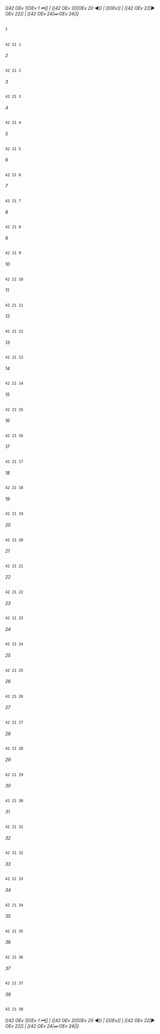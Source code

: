 
###### [[42 OEv 1|OEv 1 ⏮]] | [[42 OEv 20|OEv 20 ◀]] | [[OEv]] | [[42 OEv 22|▶ OEv 22]] | [[42 OEv 24|⏭ OEv 24|]]

###### 1
``` verse
42 21 1 
```
###### 2
``` verse
42 21 2 
```
###### 3
``` verse
42 21 3 
```
###### 4
``` verse
42 21 4 
```
###### 5
``` verse
42 21 5 
```
###### 6
``` verse
42 21 6 
```
###### 7
``` verse
42 21 7 
```
###### 8
``` verse
42 21 8 
```
###### 9
``` verse
42 21 9 
```
###### 10
``` verse
42 21 10 
```
###### 11
``` verse
42 21 11 
```
###### 12
``` verse
42 21 12 
```
###### 13
``` verse
42 21 13 
```
###### 14
``` verse
42 21 14 
```
###### 15
``` verse
42 21 15 
```
###### 16
``` verse
42 21 16 
```
###### 17
``` verse
42 21 17 
```
###### 18
``` verse
42 21 18 
```
###### 19
``` verse
42 21 19 
```
###### 20
``` verse
42 21 20 
```
###### 21
``` verse
42 21 21 
```
###### 22
``` verse
42 21 22 
```
###### 23
``` verse
42 21 23 
```
###### 24
``` verse
42 21 24 
```
###### 25
``` verse
42 21 25 
```
###### 26
``` verse
42 21 26 
```
###### 27
``` verse
42 21 27 
```
###### 28
``` verse
42 21 28 
```
###### 29
``` verse
42 21 29 
```
###### 30
``` verse
42 21 30 
```
###### 31
``` verse
42 21 31 
```
###### 32
``` verse
42 21 32 
```
###### 33
``` verse
42 21 33 
```
###### 34
``` verse
42 21 34 
```
###### 35
``` verse
42 21 35 
```
###### 36
``` verse
42 21 36 
```
###### 37
``` verse
42 21 37 
```
###### 38
``` verse
42 21 38 
```

###### [[42 OEv 1|OEv 1 ⏮]] | [[42 OEv 20|OEv 20 ◀]] | [[OEv]] | [[42 OEv 22|▶ OEv 22]] | [[42 OEv 24|⏭ OEv 24|]]

